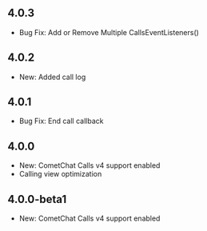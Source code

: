 ## 4.0.3
* Bug Fix: Add or Remove Multiple CallsEventListeners()

## 4.0.2
* New: Added call log

## 4.0.1
* Bug Fix: End call callback

## 4.0.0
* New: CometChat Calls v4 support enabled
* Calling view optimization

## 4.0.0-beta1
* New: CometChat Calls v4 support enabled
